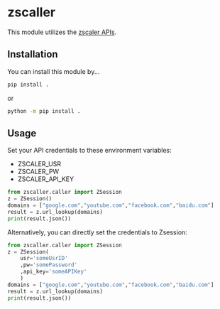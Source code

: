 # zscaller
This module utilizes the [zscaler APIs](https://help.zscaler.com/zia/getting-started-zia-api).

## Installation
You can install this module by...
```sh
pip install .
```
or

```sh
python -m pip install .
```

## Usage
Set your API credentials to these environment variables:
* ZSCALER_USR
* ZSCALER_PW
* ZSCALER_API_KEY

```py
from zscaller.caller import ZSession
z = ZSession()
domains = ["google.com","youtube.com","facebook.com","baidu.com"]
result = z.url_lookup(domains)
print(result.json())
```

Alternatively, you can directly set the credentials to Zsession:

```py
from zscaller.caller import ZSession
z = ZSession(
    usr='someUsrID'
    ,pw='somePassword'
    ,api_key='someAPIKey'
    )
domains = ["google.com","youtube.com","facebook.com","baidu.com"]
result = z.url_lookup(domains)
print(result.json())
```


